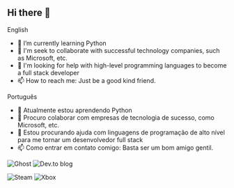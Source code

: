 ## Hi there 👋
English
- 🌱 I’m currently learning Python
- 👯 I'm seek to collaborate with successful technology companies, such as Microsoft, etc.
- 🤔 I'm looking for help with high-level programming languages ​​to become a full stack developer
- 📫 How to reach me: Just be a good kind friend.

Português
- 🌱 Atualmente estou aprendendo Python
- 👯 Procuro colaborar com empresas de tecnologia de sucesso, como Microsoft, etc.
- 🤔 Estou procurando ajuda com linguagens de programação de alto nível para me tornar um desenvolvedor full stack
- 📫 Como entrar em contato comigo: Basta ser um bom amigo gentil.

  
![Ghost](https://img.shields.io/badge/ghost-000?style=for-the-badge&logo=ghost&logoColor=%23F7DF1E)
![Dev.to blog](https://img.shields.io/badge/dev.to-0A0A0A?style=for-the-badge&logo=dev.to&logoColor=white)


![Steam](https://img.shields.io/badge/steam-%23000000.svg?style=for-the-badge&logo=steam&logoColor=white)
![Xbox](https://img.shields.io/badge/xbox-%23107C10.svg?style=for-the-badge&logo=xbox&logoColor=white)
